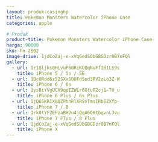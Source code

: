 ```yaml
---
layout: produk-casinghp
title: Pokemon Monsters Watercolor iPhone Case
categories: apple

# Produk
product-title: Pokemon Monsters Watercolor iPhone Case
harga: 90000
sku: hn-2602
image-drive: 1jdCoZaj-e-xVqGedSObGBGDzr0B7nFQl
gallery:
  - url: 1r18ljks0HLvuP6dRiKUQqNuFfIm1L59s
    title: iPhone 5 / 5s / SE
  - url: 1DcORdd6z52SXx5OOFdSod3RV2zLo3Z-W
    title: iPhone 6 / 6s
  - url: 1ysBtYVgUCX9qpIZWLr6GtuF2cj1-TU_u
    title: iPhone 6 Plus / 6s Plus
  - url: 1jQ6SKRIX8QZPhnRlXRSvTmsIRbEZXfp-
    title: iPhone 7 / 8
  - url: 1rk0tYFZEFzaBH2u4jQqA6OKtbqvnLJvu
    title: iPhone 7 Plus / 8 Plus
  - url: 1jdCoZaj-e-xVqGedSObGBGDzr0B7nFQl
    title: iPhone X
---
```

